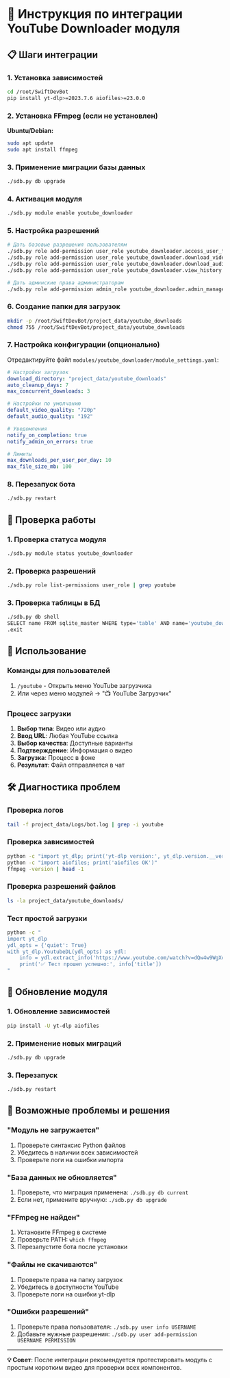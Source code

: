 # 🚀 Инструкция по интеграции YouTube Downloader модуля

## 📋 Шаги интеграции

### 1. Установка зависимостей

```bash
cd /root/SwiftDevBot
pip install yt-dlp>=2023.7.6 aiofiles>=23.0.0
```

### 2. Установка FFmpeg (если не установлен)

**Ubuntu/Debian:**
```bash
sudo apt update
sudo apt install ffmpeg
```

### 3. Применение миграции базы данных

```bash
./sdb.py db upgrade
```

### 4. Активация модуля

```bash
./sdb.py module enable youtube_downloader
```

### 5. Настройка разрешений

```bash
# Дать базовые разрешения пользователям
./sdb.py role add-permission user_role youtube_downloader.access_user_features
./sdb.py role add-permission user_role youtube_downloader.download_video
./sdb.py role add-permission user_role youtube_downloader.download_audio
./sdb.py role add-permission user_role youtube_downloader.view_history

# Дать админские права администраторам
./sdb.py role add-permission admin_role youtube_downloader.admin_manage
```

### 6. Создание папки для загрузок

```bash
mkdir -p /root/SwiftDevBot/project_data/youtube_downloads
chmod 755 /root/SwiftDevBot/project_data/youtube_downloads
```

### 7. Настройка конфигурации (опционально)

Отредактируйте файл `modules/youtube_downloader/module_settings.yaml`:

```yaml
# Настройки загрузок
download_directory: "project_data/youtube_downloads"
auto_cleanup_days: 7
max_concurrent_downloads: 3

# Настройки по умолчанию
default_video_quality: "720p"
default_audio_quality: "192"

# Уведомления
notify_on_completion: true
notify_admin_on_errors: true

# Лимиты
max_downloads_per_user_per_day: 10
max_file_size_mb: 100
```

### 8. Перезапуск бота

```bash
./sdb.py restart
```

## 📝 Проверка работы

### 1. Проверка статуса модуля

```bash
./sdb.py module status youtube_downloader
```

### 2. Проверка разрешений

```bash
./sdb.py role list-permissions user_role | grep youtube
```

### 3. Проверка таблицы в БД

```bash
./sdb.py db shell
SELECT name FROM sqlite_master WHERE type='table' AND name='youtube_downloads';
.exit
```

## 🔧 Использование

### Команды для пользователей

1. `/youtube` - Открыть меню YouTube загрузчика
2. Или через меню модулей → "📺 YouTube Загрузчик"

### Процесс загрузки

1. **Выбор типа**: Видео или аудио
2. **Ввод URL**: Любая YouTube ссылка
3. **Выбор качества**: Доступные варианты
4. **Подтверждение**: Информация о видео
5. **Загрузка**: Процесс в фоне
6. **Результат**: Файл отправляется в чат

## 🛠️ Диагностика проблем

### Проверка логов

```bash
tail -f project_data/Logs/bot.log | grep -i youtube
```

### Проверка зависимостей

```bash
python -c "import yt_dlp; print('yt-dlp version:', yt_dlp.version.__version__)"
python -c "import aiofiles; print('aiofiles OK')"
ffmpeg -version | head -1
```

### Проверка разрешений файлов

```bash
ls -la project_data/youtube_downloads/
```

### Тест простой загрузки

```bash
python -c "
import yt_dlp
ydl_opts = {'quiet': True}
with yt_dlp.YoutubeDL(ydl_opts) as ydl:
    info = ydl.extract_info('https://www.youtube.com/watch?v=dQw4w9WgXcQ', download=False)
    print('✅ Тест прошел успешно:', info['title'])
"
```

## 🔄 Обновление модуля

### 1. Обновление зависимостей

```bash
pip install -U yt-dlp aiofiles
```

### 2. Применение новых миграций

```bash
./sdb.py db upgrade
```

### 3. Перезапуск

```bash
./sdb.py restart
```

## 🎯 Возможные проблемы и решения

### "Модуль не загружается"

1. Проверьте синтаксис Python файлов
2. Убедитесь в наличии всех зависимостей
3. Проверьте логи на ошибки импорта

### "База данных не обновляется"

1. Проверьте, что миграция применена: `./sdb.py db current`
2. Если нет, примените вручную: `./sdb.py db upgrade`

### "FFmpeg не найден"

1. Установите FFmpeg в системе
2. Проверьте PATH: `which ffmpeg`
3. Перезапустите бота после установки

### "Файлы не скачиваются"

1. Проверьте права на папку загрузок
2. Убедитесь в доступности YouTube
3. Проверьте логи на ошибки yt-dlp

### "Ошибки разрешений"

1. Проверьте права пользователя: `./sdb.py user info USERNAME`
2. Добавьте нужные разрешения: `./sdb.py user add-permission USERNAME PERMISSION`

---

**💡 Совет**: После интеграции рекомендуется протестировать модуль с простым коротким видео для проверки всех компонентов.
